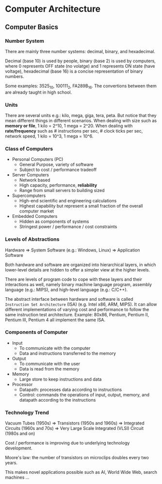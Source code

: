 # Computer Architecture 
## Computer Basics
### Number System
There are mainly three number systems: decimal, binary, and hexadecimal.

Decimal (base 10) is used by people, binary (base 2) is used by computers, where 0 represents OFF state (no volatge) and 1 represents ON state (have voltage), hexadecimal (base 16) is a concise representation of binary numbers. 

Some examples: $3525_{10}$, $100111_{2}$, FA289B$_{16}$. The convertions between them are already taught in high school.

### Units
There are several units e.g.: kilo, mega, giga, tera, peta. But notice that they mean different things in different scenarios. When dealing with size such as **memory or file**, 1 kilo = 2^10, 1 mega = 2^20. When dealing with **rate/frequency** such as # instructions per sec, # clock ticks per sec, network speed,  1 kilo = 10^3, 1 mega = 10^6.

### Class of Computers
- Personal Computers (PC)
    - General Purpose, variety of software
    - Subject to cost / performance tradeoff
- Server Computers  
    - Network based
    - High capacity, performance, **reliability**
    - Range from small servers to building sized
- Supercomputers
    - High-end scientific and engineering calculations
    - Highest capability but represent a small fraction of the overall computer market 
- Embedded Computers
    - Hidden as components of systems
    - Stringest power / performance / cost constraints

### Levels of Abstractions
Hardware => System Software (e.g.: Windows, Linux) => Application Software

Both hardware and software are organized into hierarchical layers, in which lower-level details are hidden to offer a simpler view at the higher levels.

There are levels of program code to cope with these layers and their interactions as well, namely binary machine language program, assembly language (e.g.: MIPS), and high-level language (e.g.: C/C++). 

The abstract interface between hardware and software is called `Instruction Set Architecture` (ISA) (e.g. Intel x86, ARM, MIPS). It can allow different implementations of varying cost and performance to follow the same instruction test architecture. Example: 80x86, Pentium, Pentium II, Pentium III, Pentium 4 all implement
the same ISA.

### Components of Computer 
- Input
    - To communicate with the computer
    - Data and instructions transferred to the memory
- Output
    - To communicate with the user
    - Data is read from the memory
- Memory
    - Large store to keep instructions and data
- Processor
    - Datapath: processes data according to instructions
    - Control: commands the operations of input, output, memory, and datapath according to the instructions

### Technology Trend
Vacuum Tubes (1950s) => Transistors (1950s and 1960s) => Integrated Circuits (1960s and 70s) => Very Large Scale Integrated (VLSI) Circuit (1980s and on)

Cost / performance is improving due to underlying technology development.

Moore's law: the number of transistors on microclips doubles every two years.

This makes novel applications possible such as AI, World Wide Web, search machines ...
